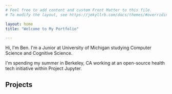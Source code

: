 ```yaml
---
# Feel free to add content and custom Front Matter to this file.
# To modify the layout, see https://jekyllrb.com/docs/themes/#overriding-theme-defaults

layout: home
title: "Welcome to My Portfolio"

---
```


Hi, I'm Ben. I'm a Junior at University of Michigan studying Computer Science and Cognitive Science. 

I'm spending my summer in Berkeley, CA working at an open-source health tech initiative within Project Jupyter. 

## Projects